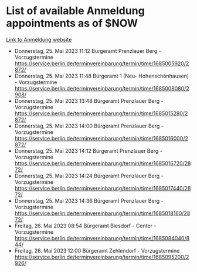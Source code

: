 # List of available Anmeldung appointments as of $NOW
[Link to Anmeldung website](https://service.berlin.de/terminvereinbarung/termin/tag.php?termin=1&anliegen[]=120686&dienstleisterlist=122210,122217,327316,122219,327312,122227,327314,122231,327346,122243,327348,122254,122252,329742,122260,329745,122262,329748,122271,327278,122273,327274,122277,327276,330436,122280,327294,122282,327290,122284,327292,122291,327270,122285,327266,122286,327264,122296,327268,150230,329760,122297,327286,122294,327284,122312,329763,122314,329775,122304,327330,122311,327334,122309,327332,317869,122281,327352,122279,329772,122283,122276,327324,122274,327326,122267,329766,122246,327318,122251,327320,122257,327322,122208,327298,122226,327300&herkunft=http%3A%2F%2Fservice.berlin.de%2Fdienstleistung%2F120686%2F)
- Donnerstag, 25. Mai 2023 11:12 Bürgeramt Prenzlauer Berg - Vorzugstermine https://service.berlin.de/terminvereinbarung/termin/time/1685005920/2872/
- Donnerstag, 25. Mai 2023 11:48 Bürgeramt 1 (Neu- Hohenschönhausen) - Vorzugstermine https://service.berlin.de/terminvereinbarung/termin/time/1685008080/2908/
- Donnerstag, 25. Mai 2023 13:48 Bürgeramt Prenzlauer Berg - Vorzugstermine https://service.berlin.de/terminvereinbarung/termin/time/1685015280/2872/
- Donnerstag, 25. Mai 2023 14:00 Bürgeramt Prenzlauer Berg - Vorzugstermine https://service.berlin.de/terminvereinbarung/termin/time/1685016000/2872/
- Donnerstag, 25. Mai 2023 14:12 Bürgeramt Prenzlauer Berg - Vorzugstermine https://service.berlin.de/terminvereinbarung/termin/time/1685016720/2872/
- Donnerstag, 25. Mai 2023 14:24 Bürgeramt Prenzlauer Berg - Vorzugstermine https://service.berlin.de/terminvereinbarung/termin/time/1685017440/2872/
- Donnerstag, 25. Mai 2023 14:36 Bürgeramt Prenzlauer Berg - Vorzugstermine https://service.berlin.de/terminvereinbarung/termin/time/1685018160/2872/
- Freitag, 26. Mai 2023 08:54 Bürgeramt Biesdorf - Center - Vorzugstermine https://service.berlin.de/terminvereinbarung/termin/time/1685084040/844/
- Freitag, 26. Mai 2023 12:00 Bürgeramt Zehlendorf - Vorzugstermine https://service.berlin.de/terminvereinbarung/termin/time/1685095200/2926/
